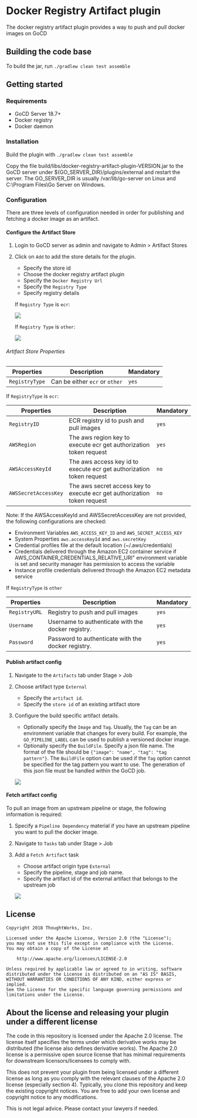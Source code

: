 # Docker Registry Artifact plugin

The docker registry artifact plugin provides a way to push and pull docker images on GoCD 

## Building the code base

To build the jar, run `./gradlew clean test assemble`

## Getting started

### Requirements

- GoCD Server 18.7+
- Docker registry
- Docker daemon

### Installation

Build the plugin with `./gradlew clean test assemble`

Copy the file build/libs/docker-registry-artifact-plugin-VERSION.jar to the GoCD server under ${GO_SERVER_DIR}/plugins/external and restart the server. The GO_SERVER_DIR is usually /var/lib/go-server on Linux and C:\Program Files\Go Server on Windows.

### Configuration

There are three levels of configuration needed in order for publishing and fetching a docker image as an artifact.

#### Configure the Artifact Store

1. Login to GoCD server as admin and navigate to Admin > Artifact Stores
2. Click on `Add` to add the store details for the plugin.
   - Specify the store id
   - Choose the docker registry artifact plugin
   - Specify the `Docker Registry Url`
   - Specify the `Registry Type`
   - Specify registry details

   If `Registry Type` is `ecr`:

   ![](images/artifact_store_ecr.png)

   If `Registry Type` is `other`:

   ![](images/artifact_store_other.png)

###### Artifact Store Properties

| Properties                     | Description                                                              | Mandatory                |
| -------------------------------| ------------------------------------------------------------------------ | ------------------------ |
| `RegistryType`                 | Can be either `ecr` or `other`                                           | `yes`                    |

If `RegistryType` is `ecr`:

| Properties                     | Description                                                              | Mandatory                |
| -------------------------------| ------------------------------------------------------------------------ | ------------------------ |
| `RegistryID`                   | ECR registry id to push and pull images                                  | `yes`                    |
| `AWSRegion`                    | The aws region key to execute ecr get authorization token request        | `yes`                    |
| `AWSAccessKeyId`               | The aws access key id to execute ecr get authorization token request     | `no`                    |
| `AWSSecretAccessKey`           | The aws secret access key to execute ecr get authorization token request | `no`                    |

Note: If the AWSAccessKeyId and AWSSecretAccessKey are not provided, the following configurations are checked:

- Environment Variables `AWS_ACCESS_KEY_ID` and `AWS_SECRET_ACCESS_KEY`
- System Properties `aws.accessKeyId` and `aws.secretKey`
- Credential profiles file at the default location (~/.aws/credentials)
- Credentials delivered through the Amazon EC2 container service if AWS_CONTAINER_CREDENTIALS_RELATIVE_URI" environment variable is set and security manager has permission to access the variable
- Instance profile credentials delivered through the Amazon EC2 metadata service

If `RegistryType` is `other`

| Properties                     | Description                                                              | Mandatory                |
| -------------------------------| ------------------------------------------------------------------------ | ------------------------ |
| `RegistryURL`                  | Registry to push and pull images                                         | `yes`                    |
| `Username`                     | Username to authenticate with the docker registry.                       | `yes`                    |
| `Password`                     | Password to authenticate with the docker registry.                       | `yes`                    |


#### Publish artifact config

1. Navigate to the `Artifacts` tab under Stage > Job
2. Choose artifact type `External`
   - Specify the `artifact id`.
   - Specify the `store id` of an existing artifact store
3. Configure the build specific artifact details.
   - Optionally specify the `Image` and `Tag`. Usually, the `Tag` can be an environment variable that changes for every build. For example, the `GO_PIPELINE_LABEL` can be used to publish a versioned docker image.
   - Optionally specify the `BuildFile`. Specify a json file name. The format of the file should be `{"image": "name", "tag": "tag pattern"}`. The `BuildFile` option can be used if the `Tag` option cannot be specified for the tag pattern you want to use. The generation of this json file must be handled within the GoCD job.

   ![](images/build_and_publish_image_artifacts.png)

#### Fetch artifact config

To pull an image from an upstream pipeline or stage, the following information is required:

1. Specify a `Pipeline Dependency` material if you have an upstream pipeline you want to pull the docker image.
2. Navigate to `Tasks` tab under Stage > Job
3. Add a `Fetch Artifact` task
   -  Choose artifact origin type `External`
   - Specify the pipeline, stage and job name.
   - Specify the artifact id of the external artifact that belongs to the upstream job

   ![](images/fetch_artifact_task.png)

## License

```plain
Copyright 2018 ThoughtWorks, Inc.

Licensed under the Apache License, Version 2.0 (the "License");
you may not use this file except in compliance with the License.
You may obtain a copy of the License at

    http://www.apache.org/licenses/LICENSE-2.0

Unless required by applicable law or agreed to in writing, software
distributed under the License is distributed on an "AS IS" BASIS,
WITHOUT WARRANTIES OR CONDITIONS OF ANY KIND, either express or implied.
See the License for the specific language governing permissions and
limitations under the License.
```

## About the license and releasing your plugin under a different license

The code in this repository is licensed under the Apache 2.0 license. The license itself specifies the terms
under which derivative works may be distributed (the license also defines derivative works). The Apache 2.0 license is a
permissive open source license that has minimal requirements for downstream licensors/licensees to comply with.

This does not prevent your plugin from being licensed under a different license as long as you comply with the relevant
clauses of the Apache 2.0 license (especially section 4). Typically, you clone this repository and keep the existing
copyright notices. You are free to add your own license and copyright notice to any modifications.

This is not legal advice. Please contact your lawyers if needed.
